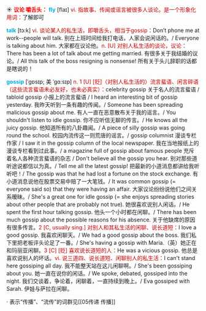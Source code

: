 ☀ <font color="red">**议论 嚼舌头：**</font>
<font color="sky blue">**fly**</font> [flaɪ] 
<font color="#c00000">vi. 指故事、传闻或谣言被很多人谈论。是一个形象化用词：</font>了解即可

<font color="sky blue">**talk**</font> [tɔ:k] 
<font color="#c00000">vi. 谈论某人的私生活，即嚼舌头，相当于gossip：</font>Don’t phone me at work--people will talk. 别在上班时间给我打电话，人家会说闲话的。/ Everyone is talking about him. 大家都在议论他。<font color="#c00000">n. [U] 对别人私生活的谈论，议论：</font>There has been a lot of talk about me getting married. 有很多关于我结婚的议论。/ All this talk of the boss resigning is nonsense! 所有关于头儿辞职的话都是瞎说的！
           
<font color="sky blue">**gossip**</font> [ˈgɒsɪp; 美 ˈgɑ:sɪp]
<font color="#c00000">n. 1 [U] [贬]（对别人私生活的）流言蜚语、闲言碎语（这些流言蜚语未必友好，也未必真实）：</font>celebrity gossip 关于名人的流言蜚语 / tabloid gossip 小报上的流言蜚语 / I heard an interesting bit of gossip yesterday. 我昨天听到一条有趣的传闻。/ Someone has been spreading malicious gossip about me. 有人一直在恶意散布关于我的谣言。/ You shouldn't listen to idle gossip. 你不应听信无聊的传言。/ He knows all the juicy gossip. 他知道所有的八卦趣闻。/ A piece of silly gossip was going round the school. 校园内流传这一则荒唐的谣言。/ gossip columnist 漫谈专栏作家 / I saw it in the gossip column of the local newspaper. 我在当地报纸上的漫谈专栏看到过此事。/ a magazine full of gossip about famous people 充斥着名人各种流言蜚语的杂志 / Don't believe all the gossip you hear. 别对那些道听途说都信以为真。/ Tell me all the latest gossip! 把最新的小道消息都讲给我听听吧！/ The gossip was that he had lost a fortune on the stock exchange. 有小道消息说他在股票交易中赔了一大笔钱。/ It was common gossip (= everyone said so) that they were having an affair. 大家议论纷纷说他们之间关系暧昧。/ She's a great one for idle gossip (= she enjoys spreading stories about other people that are probably not true). 她很喜欢说别人闲话。/ He spent the first hour talking gossip. 他头一个小时都在闲聊。/ There has been much gossip about the possible reasons for his absence. 关于他缺席的原因有很多传言。<font color="#c00000">2 [C, usually sing.] 对别人和其私生活的闲聊、说长道短：</font>I love a good gossip. 我喜欢闲聊天。/ We had a good gossip about the boss. 我们私下里把老板评头论足了一番。/ She's having a gossip with Maria.（英）她正在和玛丽亚闲聊。<font color="#c00000">3 [C] [贬] 喜欢说长道短的人：</font>He was a vicious gossip. 他总是喜欢说别人的坏话。<font color="#c00000">vi. 说三道四、说长道短、闲聊别人的私生活：</font>I can't stand here gossiping all day. 我不能整天站在这儿闲聊啊。/ She's been gossiping about you. 她一直在说你的闲话。/ We spoke, debated, gossiped into the night. 我们交谈着，争论着，闲聊着，一直持续到晚上。/ Eva gossiped with Sarah. 伊娃与萨拉在闲聊。

· 表示“传播”、“流传”的词群见[[05传递 传播]]

